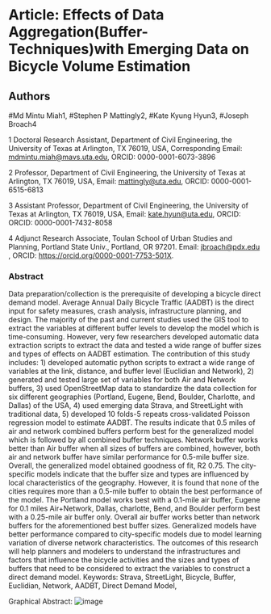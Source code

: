 # Article: Effects of Data Aggregation(Buffer-Techniques)with Emerging Data on Bicycle Volume Estimation

## Authors 
#Md Mintu Miah1, 
#Stephen P Mattingly2, 
#Kate Kyung Hyun3, 
#Joseph Broach4

1 Doctoral Research Assistant, Department of Civil Engineering, the University of Texas at Arlington, TX 76019, USA, Corresponding Email: mdmintu.miah@mavs.uta.edu, ORCID: 0000-0001-6073-3896

2 Professor, Department of Civil Engineering, the University of Texas at Arlington, TX 76019, USA, Email: mattingly@uta.edu, ORCID: 0000-0001-6515-6813

3 Assistant Professor, Department of Civil Engineering, the University of Texas at Arlington, TX 76019, USA, Email: kate.hyun@uta.edu, ORCID: ORCID: 0000-0001-7432-8058

4 Adjunct Research Associate, Toulan School of Urban Studies and Planning, Portland State Univ., Portland, OR 97201. Email: jbroach@pdx.edu , ORCID: https://orcid.org/0000-0001-7753-501X. 

### Abstract

Data preparation/collection is the prerequisite of developing a bicycle direct demand model. Average Annual Daily Bicycle Traffic (AADBT) is the direct input for safety measures, crash analysis, infrastructure planning, and design. The majority of the past and current studies used the GIS tool to extract the variables at different buffer levels to develop the model which is time-consuming. However, very few researchers developed automatic data extraction scripts to extract the data and tested a wide range of buffer sizes and types of effects on AADBT estimation. The contribution of this study includes: 1) developed automatic python scripts to extract a wide range of variables at the link, distance, and buffer level (Euclidian and Network), 2) generated and tested large set of variables for both Air and Network buffers, 3) used OpenStreetMap data to standardize the data collection for six different geographies  (Portland, Eugene, Bend, Boulder, Charlotte, and Dallas) of the USA, 4) used emerging data Strava, and StreetLight with traditional data, 5) developed 10 folds-5 repeats cross-validated Poisson regression model to estimate AADBT.  The results indicate that 0.5 miles of air and network combined buffers perform best for the generalized model which is followed by all combined buffer techniques. Network buffer works better than Air buffer when all sizes of buffers are combined, however, both air and network buffer have similar performance for 0.5-mile buffer size. Overall, the generalized model obtained goodness of fit, R2 0.75. The city-specific models indicate that the buffer size and types are influenced by local characteristics of the geography. However, it is found that none of the cities requires more than a 0.5-mile buffer to obtain the best performance of the model. The Portland model works best with a 0.1-mile air buffer, Eugene for 0.1 miles Air+Network, Dallas, charlotte, Bend, and Boulder perform best with a 0.25-mile air buffer only. Overall air buffer works better than network buffers for the aforementioned best buffer sizes. Generalized models have better performance compared to city-specific models due to model learning variation of diverse network characteristics. The outcomes of this research will help planners and modelers to understand the infrastructures and factors that influence the bicycle activities and the sizes and types of buffers that need to be considered to extract the variables to construct a direct demand model.
Keywords: Strava, StreetLight, Bicycle, Buffer, Euclidian, Network, AADBT, Direct Demand Model, 

Graphical Abstract:
![image](https://user-images.githubusercontent.com/60245323/166619115-ee0a5efd-570a-40ed-9645-35c39a72ddd5.png)

